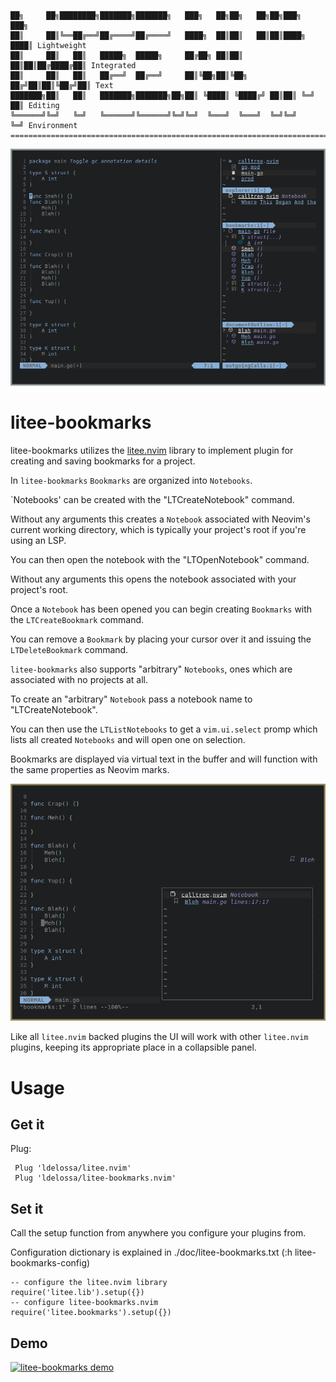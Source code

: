 ```
██╗     ██╗████████╗███████╗███████╗   ███╗   ██╗██╗   ██╗██╗███╗   ███╗
██║     ██║╚══██╔══╝██╔════╝██╔════╝   ████╗  ██║██║   ██║██║████╗ ████║ Lightweight
██║     ██║   ██║   █████╗  █████╗     ██╔██╗ ██║██║   ██║██║██╔████╔██║ Integrated
██║     ██║   ██║   ██╔══╝  ██╔══╝     ██║╚██╗██║╚██╗ ██╔╝██║██║╚██╔╝██║ Text
███████╗██║   ██║   ███████╗███████╗██╗██║ ╚████║ ╚████╔╝ ██║██║ ╚═╝ ██║ Editing
╚══════╝╚═╝   ╚═╝   ╚══════╝╚══════╝╚═╝╚═╝  ╚═══╝  ╚═══╝  ╚═╝╚═╝     ╚═╝ Environment
====================================================================================
```

![litee screenshot](./contrib/litee-screenshot.png)

# litee-bookmarks

litee-bookmarks utilizes the [litee.nvim](https://github.com/ldelossa/litee.nvim) library to 
implement plugin for creating and saving bookmarks for a project.

In `litee-bookmarks` `Bookmarks` are organized into `Notebooks`. 

`Notebooks' can be created with the "LTCreateNotebook" command. 

Without any arguments this creates a `Notebook` associated with Neovim's 
current working directory, which is typically your project's root if you're
using an LSP.

You can then open the notebook with the "LTOpenNotebook" command. 

Without any arguments this opens the notebook associated with your project's 
root.

Once a `Notebook` has been opened you can begin creating `Bookmarks` with the 
`LTCreateBookmark` command. 

You can remove a `Bookmark` by placing your cursor over it and issuing the 
`LTDeleteBookmark` command.

`litee-bookmarks` also supports "arbitrary" `Notebooks`, ones which are associated
with no projects at all.

To create an "arbitrary" `Notebook` pass a notebook name to "LTCreateNotebook". 

You can then use the `LTListNotebooks` to get a `vim.ui.select` promp which lists 
all created `Notebooks` and will open one on selection.

Bookmarks are displayed via virtual text in the buffer and will function with the same properties as Neovim marks.

!["bookmark virt text"](./contrib/virt_text_bookmark.png)

Like all `litee.nvim` backed plugins the UI will work with other `litee.nvim` plugins, 
keeping its appropriate place in a collapsible panel.

# Usage

## Get it

Plug:
```
 Plug 'ldelossa/litee.nvim'
 Plug 'ldelossa/litee-bookmarks.nvim'
```

## Set it

Call the setup function from anywhere you configure your plugins from.

Configuration dictionary is explained in ./doc/litee-bookmarks.txt (:h litee-bookmarks-config)

```
-- configure the litee.nvim library 
require('litee.lib').setup({})
-- configure litee-bookmarks.nvim
require('litee.bookmarks').setup({})
```

## Demo

[![litee-bookmarks demo]()](https://user-images.githubusercontent.com/5642902/148882934-a240613a-9f51-4f2e-be13-736ba8bb0cb4.mp4)
